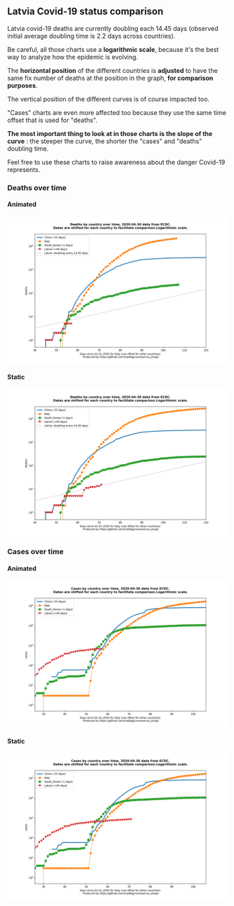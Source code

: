 ## Latvia Covid-19 status comparison 

Latvia covid-19 deaths are currently doubling each 14.45 days (observed initial average doubling time is 2.2 days across countries).



Be careful, all those charts use a **logarithmic scale**, because it's the best way to analyze how the epidemic is evolving.
 
The **horizontal position** of the different countries is **adjusted** to have the same fix number of deaths at the position in the graph, **for comparison purposes**.

The vertical position of the different curves is of course impacted too.

"Cases" charts are even more affected too because they use the same time offset that is used for "deaths".

**The most important thing to look at in those charts is the slope of the curve** : the steeper the curve, the shorter the "cases" and "deaths" doubling time.

Feel free to use these charts to raise awareness about the danger Covid-19 represents. 


 
### Deaths over time
 
#### Animated
![Latvia covid-19 deaths animated chart](https://raw.githubusercontent.com/madlag/coronavirus_study/master/notebooks/graphs/2020-04-30/countries/Latvia/2020-04-30_Latvia_deaths.gif "Latvia covid-19 deaths animated chart")   
 
#### Static
![Latvia covid-19 deaths static chart](https://raw.githubusercontent.com/madlag/coronavirus_study/master/notebooks/graphs/2020-04-30/countries/Latvia/2020-04-30_Latvia_deaths.png "Latvia covid-19 deaths static chart")   

 
### Cases over time
 
#### Animated
![Latvia covid-19 cases animated chart](https://raw.githubusercontent.com/madlag/coronavirus_study/master/notebooks/graphs/2020-04-30/countries/Latvia/2020-04-30_Latvia_cases.gif "Latvia covid-19 cases animated chart")   
 
#### Static
![Latvia covid-19 cases static chart](https://raw.githubusercontent.com/madlag/coronavirus_study/master/notebooks/graphs/2020-04-30/countries/Latvia/2020-04-30_Latvia_cases.png "Latvia covid-19 cases static chart")   

